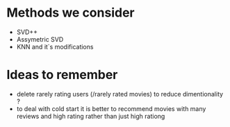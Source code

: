 # Methods we consider

- SVD++
- Assymetric SVD
- KNN and it`s modifications


# Ideas to remember

- delete rarely rating users (/rarely rated movies) to reduce dimentionality ? 
- to deal with cold start it is better to recommend movies with many reviews and high rating rather than just high rationg
